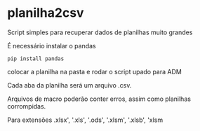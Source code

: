 # planilha2csv
Script simples para recuperar dados de planilhas muito grandes


É necessário instalar o pandas

	pip install pandas

colocar a planilha na pasta e rodar o script upado para ADM

Cada aba da planilha será um arquivo .csv.

Arquivos de macro poderão conter erros, assim como planilhas corrompidas.

Para extensões .xlsx', '.xls', '.ods', '.xlsm', '.xlsb', 'xlsm


